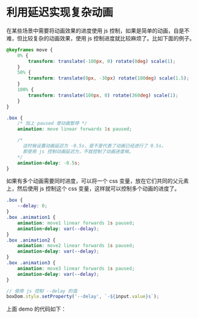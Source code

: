 # 利用延迟实现复杂动画

在某些场景中需要将动画效果的进度使用 js 控制，如果是简单的动画，自是不难，但比较复杂的动画效果，使用 js 控制进度就比较麻烦了。比如下面的例子。

<!-- <delayed-animation-example /> -->

```css
@keyframes move {
	0% {
		transform: translate(-100px, 0) rotate(0deg) scale(1);
	}
	50% {
		transform: translate(0px, -30px) rotate(180deg) scale(1.5);
	}
	100% {
		transform: translate(100px, 0) rotate(360deg) scale(1);
	}
}

.box {
	/* 加上 paused 使动画暂停 */
	animation: move linear forwards 1s paused;

	/* 
      这时候设置动画延迟为 -0.5s，是不是代表了动画已经进行了 0.5s，
      那使用 js 控制动画延迟为，不就控制了动画进度嘛。
    */
	animation-delay: -0.5s;
}
```

如果有多个动画需要同时进度，可以将一个 css 变量，放在它们共同的父元素上，然后使用 js 控制这个 css 变量，这样就可以控制多个动画的进度了。

```css
.box {
	--delay: 0;
}
.box .animation1 {
	animation: move1 linear forwards 1s paused;
	animation-delay: var(--delay);
}
.box .animation2 {
	animation: move2 linear forwards 1s paused;
	animation-delay: var(--delay);
}
.box .animation3 {
	animation: move3 linear forwards 1s paused;
	animation-delay: var(--delay);
}
```

```js
// 使用 js 控制 --delay 的值
boxDom.style.setProperty('--delay', `-${input.value}s`);
```

上面 demo 的代码如下：

<!-- <<< @/.vitepress/examples/frontend/note/delayedAnimationExample.vue -->
